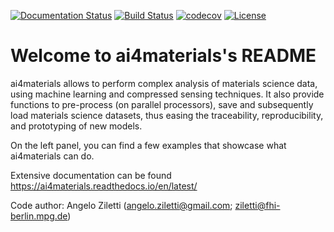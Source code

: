 [![Documentation Status](https://readthedocs.org/projects/ai4materials/badge/?version=latest)](https://ai4materials.readthedocs.io/en/latest/?badge=latest)
[![Build Status](https://travis-ci.org/angeloziletti/ai4materials.svg?branch=master)](https://travis-ci.org/angeloziletti/ai4materials)
[![codecov](https://codecov.io/gh/angeloziletti/ai4materials/branch/master/graph/badge.svg)](https://codecov.io/gh/angeloziletti/ai4materials)
[![License](https://img.shields.io/badge/License-Apache%202.0-blue.svg)](https://opensource.org/licenses/Apache-2.0)


Welcome to ai4materials's README
========================================

ai4materials allows to perform complex analysis of materials science data, using machine learning and compressed sensing techniques. It also
provide functions to pre-process (on parallel processors), save and subsequently load materials science datasets,
thus easing the traceability, reproducibility, and prototyping of new models.

On the left panel, you can find a few examples that showcase what ai4materials can do.

Extensive documentation can be found https://ai4materials.readthedocs.io/en/latest/

Code author: Angelo Ziletti (angelo.ziletti@gmail.com; ziletti@fhi-berlin.mpg.de)

